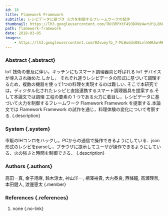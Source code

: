 ```yaml
---
id: 18
title: Flamework Framework
subtitle: レシピデータに基づき 火力を制御するフレームワークの試作
thumbnail: https://lh3.googleusercontent.com/TKH3RPXtF493DXNz4wrUYiL8K8PRkZeLJeRyqHkW1SAKcMVKnzVyHg4MPUErT2UFXf3ng21Ffwmskzc0LC59WvVofx9-xF-iZvjs8TMq2vNSFVrlYdrR9HmU_DqTmBBamv8Ws1i065uN1ZCV4YcjyOAm6IckC3JmoCpWzABYiZomUaKIvGJe7ZqALmxut4EN5r66n8VE9HnGYW4FlApuxBV7QSNMBvfft_XamayZw4agrMBc8EPFE2phZHDu7My-7sFQF5EksTwgWn2rZ1GyOM3AvFJvMKUEhSAnF5OIGa8RTT7RjBHoMf-qgpAM4mt3ZnT6aYz-MnyWgmjQP0M2u2wrTPVyPy7wpS1xu0lbL9vlSlkDs6ruTfEVm7UT7kmLg3jNS7e6wi3P8pOeEQK9bTON_ymrIqdARuRK6-3lYKgILzdop4OEmh5kPOxJEk8UcLrPmT_jFij73lvcyWL19NrGBP5JzlsKH_HPqjEk_N80QJASjWb6oFCOmlwOdYR3bluh8FE_sg_5VEhbVHxC9H8X1GznayzPwiwuIjhw5oQzHSQix7ftGJnudcdGBZfwyDlAmC8uHBWW_REUgAdPH8g6-3aTxvwLAXb1uHNL=w320-h240-rp
path: flamework-framework
date: 2018-03-05
images:
    - https://lh3.googleusercontent.com/0Zvueyfb_7-MiWuddn0SLvlkWHJwnRH8CH4LtVqk6leg0Gzs0LDnYsdwdGTnefX1qELJof9LiSQY_sfSqkPCJ0ZGcJSssFq4ddnwguL2256rVnCoCPY07Vu6lCyBaxVn96lc-U1jzvYu7ikyhoMgfkIUi9qhOuvSV_l2MbzscPPznoabkY6Odtqm69phxRg0UtyzJTc108yMcAHhC0sYRmVmfvP6SgjJBdUJMTgi9rdMUQoY8HloqCBBAM0dU6L7PQABZFNh_fG0nu6zLHi_drqy7MEJCFXPE9oHA-Vm1bblszolmxNVvzhyMTHm-QJkv03Q-mZZa-hoioyzPp9PNFlPjEIw2bk1bOx8fcOcoYvMUw5qA7cl9RD-2OpGO2rN3dt2wGj1aVOBYywS6HUF0NSBUlOE-o9CXiKQrtZ3iPDoGE4_0Hs49UhKwe3J-j_On81LjSJI_A8OIj30kjs8d4WuE31jtnpQww3hmHzSUMK2lhnit-wGmrgZnWYSnyBR29MCl0qCLlCK3VIvIrkTXFafb-JK5XXEBSRlV0BUiqFjtmtCw2u8F9tgxvRrc512CSzh1S6i_EGFhgFE6FPKjnfQsooagk1damLR-LGH=w1789-h1006-rp
---
```


### Abstract  {.abstract}

IoT 技術の普及に伴い，キッチンにもスマート調理器具と呼ばれる IoT デバイスが導入され始めた.しかし， それぞれ違うレシピデータの形式に基づいて調理するため，複数の機器を使って1つの料理を実現するのは難しい. そこで本研究では，ディジタル化されたレシピと直接連携するスマート調理器具を提案する.そして本論文では調理 工程の要素の 1 つである火力に着目し，レシピデータに基づいて火力を制御するフレームワーク Flamework Framework を提案する.本論文では Flamework Framework の試作を通じ，料理体験の変化について考察する. {.description}

### System {.system}

市販のIHコンロをハックし，PCからの通信で操作できるようにしている．json形式のレシピをparseし，ブラウザに提示してユーザが操作できるようにしている．火の強さと時間を制御できる． {.description}

### Authors {.authors}

高田一真, 金子翔麻, 鈴木涼太, 神山洋一, 相澤裕貴, 大内泰良, 西條瞳, 高瀬理奈, 本田健人, 渡邊恵太 {.member}

### References {.references}

1. none {.no-link}
